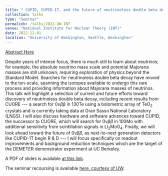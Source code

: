 ```yaml
---
title: " CUPID, CUPID-1T, and the future of neutrinoless double beta decay "
collection: talks
type: "Seminar"
permalink: /talks/2022-UW-INT
venue: "National Institute for Nuclear Theory (INT)"
date: 2022-12-01
location: "University of Washington, Seattle, Washington"
---
```


[Abstract Here](https://www.int.washington.edu/seminars/cupid-cupid-1t-and-future-neutrinoless-double-beta-decay)


Despite years of intense focus, there is much still to learn about neutrinos; for example, the absolute neutrino mass scale and potential Majorana masses are still unknown, requiring exploration of physics beyond the Standard Model. Searches for neutrinoless double beta decay have moved to the ton-scale, spanning the isotopes available to undergo this rare process and providing information about Majorana masses of neutrinos. This talk will highlight a selection of current and future efforts toward discovery of neutrinoless double beta decay, including recent results from CUORE --- a search for 0$\nu\beta\beta$ in 130Te using a bolometric array of TeO<sub>2</sub> crystals and is currently taking data at Gran Sasso National Laboratory (LNGS). I will also discuss hardware and software advances toward CUPID, the successor to CUORE, which will search for 0$\nu\beta\beta$ in 100Mo with additional sensitivity from scintillation signals in Li<sub>2</sub>MoO<sub>4</sub>. Finally, we will look ahead toward the future of 0$\nu\beta\beta$, as next-to-next generation detectors like CUPID-1T begin R & D --- I will focus specifically on readout improvements and background reduction techniques which are the target of the DEMETER demonstrator experiment at UC Berkeley.


A PDF of slides is available [at this link](/files/UW_Invited_1Dec22.pdf).

The seminar recoursing is available [here, courtesy of UW](https://archive.int.washington.edu/talks/S@INTvideos/Hansen_Dec_1_2022.mp4).